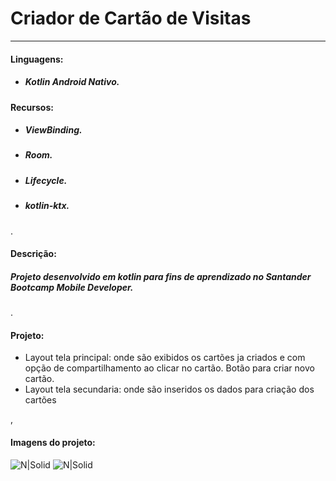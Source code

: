 # Criador de Cartão de Visitas
---
#### Linguagens:
* ##### Kotlin Android Nativo.

#### Recursos:
* ##### ViewBinding.
* ##### Room.
* ##### Lifecycle.
* ##### kotlin-ktx.

.
#### Descrição:
##### Projeto desenvolvido em kotlin para fins de aprendizado no Santander Bootcamp Mobile Developer.
.
#### Projeto:
* Layout tela principal: onde são exibidos os cartões ja criados e com opção de compartilhamento ao clicar no cartão. Botão para criar novo cartão.
* Layout tela secundaria: onde são inseridos os dados para criação dos cartões

,
#### Imagens do projeto:

![N|Solid](https://i.postimg.cc/fRJ87LHw/1.png)
![N|Solid](https://i.postimg.cc/qvSj1TY2/2.png)

